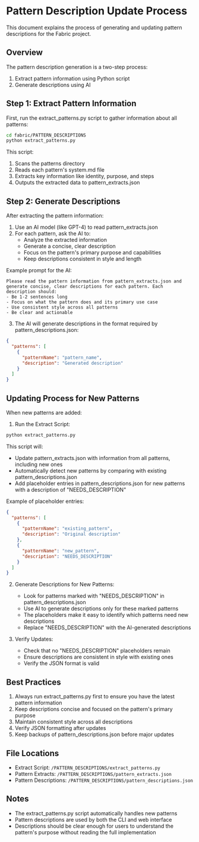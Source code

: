 # Pattern Description Update Process

This document explains the process of generating and updating pattern descriptions for the Fabric project.

## Overview

The pattern description generation is a two-step process:
1. Extract pattern information using Python script
2. Generate descriptions using AI

## Step 1: Extract Pattern Information

First, run the extract_patterns.py script to gather information about all patterns:

```bash
cd fabric/PATTERN_DESCRIPTIONS
python extract_patterns.py
```

This script:
1. Scans the patterns directory
2. Reads each pattern's system.md file
3. Extracts key information like identity, purpose, and steps
4. Outputs the extracted data to pattern_extracts.json

## Step 2: Generate Descriptions

After extracting the pattern information:

1. Use an AI model (like GPT-4) to read pattern_extracts.json
2. For each pattern, ask the AI to:
   - Analyze the extracted information
   - Generate a concise, clear description
   - Focus on the pattern's primary purpose and capabilities
   - Keep descriptions consistent in style and length

Example prompt for the AI:
```
Please read the pattern information from pattern_extracts.json and generate concise, clear descriptions for each pattern. Each description should:
- Be 1-2 sentences long
- Focus on what the pattern does and its primary use case
- Use consistent style across all patterns
- Be clear and actionable
```

3. The AI will generate descriptions in the format required by pattern_descriptions.json:
```json
{
  "patterns": [
    {
      "patternName": "pattern_name",
      "description": "Generated description"
    }
  ]
}
```

## Updating Process for New Patterns

When new patterns are added:

1. Run the Extract Script:
```bash
python extract_patterns.py
```
This script will:
- Update pattern_extracts.json with information from all patterns, including new ones
- Automatically detect new patterns by comparing with existing pattern_descriptions.json
- Add placeholder entries in pattern_descriptions.json for new patterns with a description of "NEEDS_DESCRIPTION"

Example of placeholder entries:
```json
{
  "patterns": [
    {
      "patternName": "existing_pattern",
      "description": "Original description"
    },
    {
      "patternName": "new_pattern",
      "description": "NEEDS_DESCRIPTION"
    }
  ]
}
```

2. Generate Descriptions for New Patterns:
   - Look for patterns marked with "NEEDS_DESCRIPTION" in pattern_descriptions.json
   - Use AI to generate descriptions only for these marked patterns
   - The placeholders make it easy to identify which patterns need new descriptions
   - Replace "NEEDS_DESCRIPTION" with the AI-generated descriptions

3. Verify Updates:
   - Check that no "NEEDS_DESCRIPTION" placeholders remain
   - Ensure descriptions are consistent in style with existing ones
   - Verify the JSON format is valid

## Best Practices

1. Always run extract_patterns.py first to ensure you have the latest pattern information
2. Keep descriptions concise and focused on the pattern's primary purpose
3. Maintain consistent style across all descriptions
4. Verify JSON formatting after updates
5. Keep backups of pattern_descriptions.json before major updates

## File Locations

- Extract Script: `/PATTERN_DESCRIPTIONS/extract_patterns.py`
- Pattern Extracts: `/PATTERN_DESCRIPTIONS/pattern_extracts.json`
- Pattern Descriptions: `/PATTERN_DESCRIPTIONS/pattern_descriptions.json`

## Notes

- The extract_patterns.py script automatically handles new patterns
- Pattern descriptions are used by both the CLI and web interface
- Descriptions should be clear enough for users to understand the pattern's purpose without reading the full implementation
